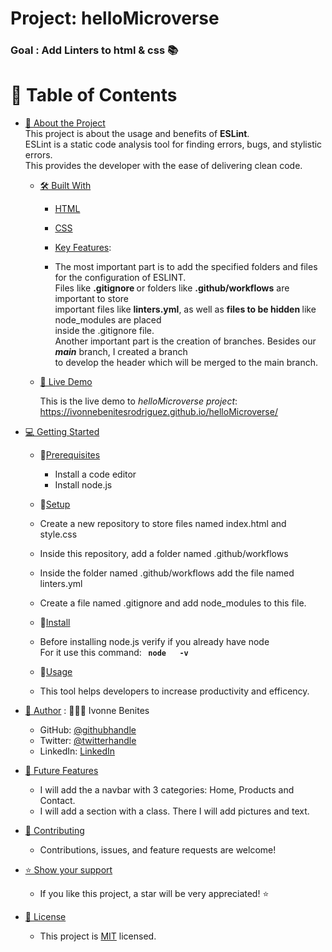# Project: helloMicroverse 
### Goal : Add Linters to html & css 📚
<a name="readme-top"></a>


<!-- TABLE OF CONTENTS -->

# 📗 Table of Contents

- [📖 About the Project](#about-project)<br/>
  This project is about the usage and benefits of <strong>ESLint</strong>.<br/>
  ESLint is a static code analysis tool for finding errors, bugs, and stylistic errors.<br/>
  This provides the developer with the ease of delivering clean code.<br/>
  
  - [🛠 Built With](#built-with)
    - [HTML](#tech-stack)
    - [CSS](#tech-stack)<br/>
    
    - [Key Features](#key-features):
    - The most important part is to add the specified folders and files for the configuration of ESLINT.<br/>
      Files like <strong>.gitignore </strong> or folders like <strong>.github/workflows</strong> are important to store<br/>
      important files like <strong>linters.yml</strong>, as well as <strong>files to be hidden </strong>like node_modules are placed<br/>
      inside the .gitignore file.<br/>
      Another important part is the creation of branches. Besides our <strong><em>main</em></strong> branch, I created a branch <br/>
      to develop the header which will be merged to the main branch.<br/>
      
  - [🚀 Live Demo](#live-demo)<br/>
  
     This is the live demo to <em>helloMicroverse project</em>: <br/>
     https://ivonnebenitesrodriguez.github.io/helloMicroverse/
    
- [💻 Getting Started](#getting-started)
  - 📍[Prerequisites](#prerequisites)<br/>
  
    - Install a code editor
    - Install node.js 
    
  - 📍[Setup](#setup)
  - Create a new repository to store files named index.html and style.css 
  - Inside this repository, add a folder named .github/workflows
  - Inside the folder named .github/workflows add the file named linters.yml
  - Create a file named .gitignore and add node_modules to this file.
    
  - 📍[Install](#install)
  - Before installing node.js verify if you already have node <br/>
    For it use this command:<strong> ```  node   -v ``` </strong> 
  
  - 📍[Usage](#usage)
  - This tool helps developers to increase productivity and efficency.
    
- [ 🌸 Author](#authors) :  👩🏽‍💻 Ivonne Benites
  - GitHub: [@githubhandle](https://github.com/IvonneBenitesRodriguez)
  - Twitter: [@twitterhandle](https://twitter.com/IvonneBenitesR)
  - LinkedIn: [LinkedIn](https://www.linkedin.com/in/ivonnebenites/)

- [🔭 Future Features](#future-features)
  - I will add the a navbar with 3 categories: Home, Products and Contact.
  - I will add a section with a class. There I will add pictures and text.
     
- [🤝 Contributing](#contributing)
  - Contributions, issues, and feature requests are welcome!
    
- [⭐️ Show your support](#support)
  - If you like this project, a star will be very appreciated! ⭐️
    
- [📝 License](#license)
  - This project is [MIT](./LICENSE) licensed.


